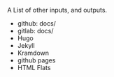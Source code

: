A List of other inputs, and outputs.

+ github: docs/
+ gitlab: docs/
+ Hugo
+ Jekyll
+ Kramdown
+ github pages
+ HTML Flats